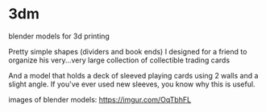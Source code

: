 # 3dm
blender models for 3d printing

Pretty simple shapes (dividers and book ends) I designed for a friend to organize his very...very large collection of collectible trading cards

And a model that holds a deck of sleeved playing cards using 2 walls and a slight angle.  If you've ever used new sleeves, you know why this is useful.

images of blender models: https://imgur.com/OqTbhFL
